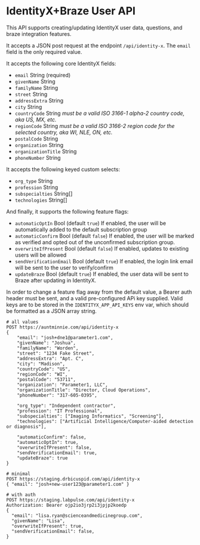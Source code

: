 IdentityX+Braze User API
===

This API supports creating/updating IdentityX user data, questions, and braze integration features.

It accepts a JSON post request at the endpoint `/api/identity-x`. The `email` field is the only required value.

It accepts the following core IdentityX fields:
- `email` String (required)
- `givenName` String
- `familyName` String
- `street` String
- `addressExtra` String
- `city` String
- `countryCode` String _must be a valid ISO 3166-1 alpha-2 country code, aka US, MX, etc._
- `regionCode` String _must be a valid ISO 3166-2 region code for the selected country, aka WI, NLE, ON, etc._
- `postalCode` String
- `organization` String
- `organizationTitle` String
- `phoneNumber` String

It accepts the following keyed custom selects:
- `org_type` String
- `profession` String
- `subspecialties` String[]
- `technologies` String[]

And finally, it supports the following feature flags:
- `automaticOptIn` Bool (default `true`) If enabled, the user will be automatically added to the default subscription group
- `automaticConfirm` Bool (default `false`) If enabled, the user will be marked as verified and opted out of the unconfirmed subscription group.
- `overwriteIfPresent` Bool (default `false`) If enabled, updates to existing users will be allowed
- `sendVerificationEmail` Bool (default `true`) If enabled, the login link email will be sent to the user to verify/confirm
- `updateBraze` Bool (default `true`) If enabled, the user data will be sent to Braze after updating in IdentityX.

In order to change a feature flag away from the default value, a Bearer auth header must be sent, and a valid pre-configured APi key supplied. Valid keys are to be stored in the `IDENTITYX_APP_API_KEYS` env var, which should be formatted as a JSON array string.


```
# all values
POST https://auntminnie.com/api/identity-x
{
	"email": "josh+dne1@parameter1.com",
	"givenName": "Joshua",
	"familyName": "Worden",
	"street": "1234 Fake Street",
	"addressExtra": "Apt. C",
	"city": "Madison",
	"countryCode": "US",
	"regionCode": "WI",
	"postalCode": "53711",
	"organization": "Parameter1, LLC",
	"organizationTitle": "Director, Cloud Operations",
	"phoneNumber": "317-605-0395",

	"org_type": "Independent contractor",
	"profession": "IT Professional",
	"subspecialties": ["Imaging Informatics", "Screening"],
	"technologies": ["Artificial Intelligence/Computer-aided detection or diagnosis"],

	"automaticConfirm": false,
	"automaticOptIn": true,
	"overwriteIfPresent": false,
	"sendVerificationEmail": true,
	"updateBraze": true
}
```

```
# minimal
POST https://staging.drbicuspid.com/api/identity-x
{ "email": "josh+new-user123@parameter1.com" }
```

```
# with auth
POST https://staging.labpulse.com/api/identity-x
Authorization: Bearer ojp2io3jrp2i3jpjp2koedp
{
  "email": "lisa.ryan@scienceandmedicinegroup.com",
  "givenName": "Lisa",
  "overwriteIfPresent": true,
  "sendVerificationEmail": false,
}
```
